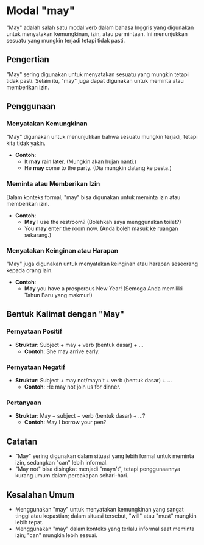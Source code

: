 # Modal "may"

"May" adalah salah satu modal verb dalam bahasa Inggris yang digunakan untuk menyatakan kemungkinan, izin, atau permintaan. Ini menunjukkan sesuatu yang mungkin terjadi tetapi tidak pasti.

## Pengertian

"May" sering digunakan untuk menyatakan sesuatu yang mungkin tetapi tidak pasti. Selain itu, "may" juga dapat digunakan untuk meminta atau memberikan izin.

## Penggunaan

### Menyatakan Kemungkinan

"May" digunakan untuk menunjukkan bahwa sesuatu mungkin terjadi, tetapi kita tidak yakin.

- **Contoh**:
  - It **may** rain later. (Mungkin akan hujan nanti.)
  - He **may** come to the party. (Dia mungkin datang ke pesta.)

### Meminta atau Memberikan Izin

Dalam konteks formal, "may" bisa digunakan untuk meminta izin atau memberikan izin.

- **Contoh**:
  - **May** I use the restroom? (Bolehkah saya menggunakan toilet?)
  - You **may** enter the room now. (Anda boleh masuk ke ruangan sekarang.)

### Menyatakan Keinginan atau Harapan

"May" juga digunakan untuk menyatakan keinginan atau harapan seseorang kepada orang lain.

- **Contoh**:
  - **May** you have a prosperous New Year! (Semoga Anda memiliki Tahun Baru yang makmur!)

## Bentuk Kalimat dengan "May"

### Pernyataan Positif

- **Struktur**: Subject + may + verb (bentuk dasar) + ...
  - **Contoh**: She may arrive early.

### Pernyataan Negatif

- **Struktur**: Subject + may not/mayn't + verb (bentuk dasar) + ...
  - **Contoh**: He may not join us for dinner.

### Pertanyaan

- **Struktur**: May + subject + verb (bentuk dasar) + ...?
  - **Contoh**: May I borrow your pen?

## Catatan

- "May" sering digunakan dalam situasi yang lebih formal untuk meminta izin, sedangkan "can" lebih informal.
- "May not" bisa disingkat menjadi "mayn't", tetapi penggunaannya kurang umum dalam percakapan sehari-hari.

## Kesalahan Umum

- Menggunakan "may" untuk menyatakan kemungkinan yang sangat tinggi atau kepastian; dalam situasi tersebut, "will" atau "must" mungkin lebih tepat.
- Menggunakan "may" dalam konteks yang terlalu informal saat meminta izin; "can" mungkin lebih sesuai.

